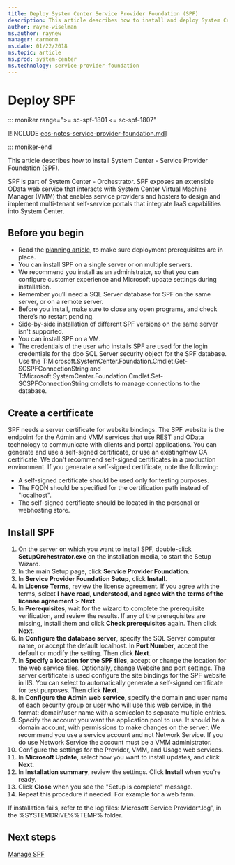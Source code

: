 ```yaml
---
title: Deploy System Center Service Provider Foundation (SPF)
description: This article describes how to install and deploy System Center Service Provider Foundation (SPF)
author: rayne-wiselman
ms.author: raynew
manager: carmonm
ms.date: 01/22/2018
ms.topic: article
ms.prod: system-center
ms.technology: service-provider-foundation
---
```


# Deploy SPF

::: moniker range=">= sc-spf-1801 <= sc-spf-1807"

[!INCLUDE [eos-notes-service-provider-foundation.md](../includes/eos-notes-service-provider-foundation.md)]

::: moniker-end


This article describes how to install System Center - Service Provider Foundation (SPF).

SPF is part of System Center - Orchestrator. SPF exposes an extensible OData web service that interacts with System Center Virtual Machine Manager (VMM) that enables service providers and hosters to design and implement multi-tenant self-service portals that integrate IaaS capabilities into System Center.



## Before you begin

- Read the [planning article](plan-spf.md), to make sure deployment prerequisites are in place.
- You can install SPF on a single server or on multiple servers.
- We recommend you install as an administrator, so that you can configure customer experience and Microsoft update settings during installation.
- Remember you’ll need a SQL Server database for SPF on the same server, or on a remote server.
- Before you install, make sure to close any open programs, and check there’s no restart pending.
- Side-by-side installation of different SPF versions on the same server isn't supported.
- You can install SPF on a VM.
- The credentials of the user who installs SPF are used for the login credentials for the dbo SQL Server security object for the SPF database. Use the T:Microsoft.SystemCenter.Foundation.Cmdlet.Get-SCSPFConnectionString and T:Microsoft.SystemCenter.Foundation.Cmdlet.Set-SCSPFConnectionString cmdlets to manage connections to the database.

## Create a certificate

SPF needs a server certificate for website bindings. The SPF website is the endpoint for the Admin and VMM services that use REST and OData technology to communicate with clients and portal applications. You can generate and use a self-signed certificate, or use an existing/new CA certificate. We don't recommend self-signed certificates in a production environment. If you generate a self-signed certificate, note the following:

- A self-signed certificate should be used only for testing purposes.
- The FQDN should be specified for the certification path instead of "localhost".
- The self-signed certificate should be located in the personal or webhosting store.

## Install SPF


1.	On the server on which you want to install SPF, double-click **SetupOrchestrator.exe** on the installation media, to start the Setup Wizard.
2.	In the main Setup page, click **Service Provider Foundation**.
3.	In **Service Provider Foundation Setup**, click **Install**.
4.	In **License Terms**, review the license agreement. If you agree with the terms, select **I have read, understood, and agree with the terms of the license agreement** > **Next**.
5.	In **Prerequisites**, wait for the wizard to complete the prerequisite verification, and review the results. If any of the prerequisites are missing, install them and click **Check prerequisites** again. Then click **Next**.
6.	In **Configure the database server**, specify the SQL Server computer name, or accept the default localhost. In **Port Number**, accept the default or modify the setting. Then click **Next**.
7.	In **Specify a location for the SPF files**, accept or change the location for the web service files. Optionally, change Website and port settings. The server certificate is used configure the site bindings for the SPF website in IIS. You can select to automatically generate a self-signed certificate for test purposes. Then click **Next**.
8.	In **Configure the Admin web service**, specify the domain and user name of each security group or user who will use this web service, in the format: domain\user name with a semicolon to separate multiple entries.
9. Specify the account you want the application pool to use. It should be a domain account, with permissions to make changes on the server. We recommend you use a service account and not Network Service. If you do use Network Service the account must be a VMM administrator.
10. Configure the settings for the Provider, VMM, and Usage web services.
11. In **Microsoft Update**, select how you want to install updates, and click **Next**.
12. In **Installation summary**, review the settings. Click **Install** when you're ready.
13. Click **Close** when you see the "Setup is complete" message.
14. Repeat this procedure if needed. For example for a web farm.

If installation fails, refer to the log files: Microsoft Service Provider*.log”, in the %SYSTEMDRIVE%\%TEMP% folder.



## Next steps

[Manage SPF](manage-register-spf.md)
